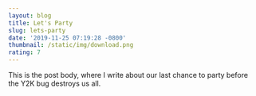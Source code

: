```yaml
---
layout: blog
title: Let's Party
slug: lets-party
date: '2019-11-25 07:19:28 -0800'
thumbnail: /static/img/download.png
rating: 7
---
```


This is the post body, where I write about our last chance to party before the Y2K bug destroys us all.
